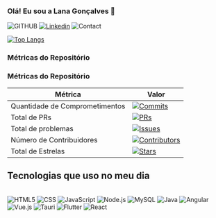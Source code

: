 
### Olá! Eu sou a Lana Gonçalves 👋

![GITHUB](https://img.shields.io/badge/GitHub-100000?style=for-the-badge&logo=github&logoColor=white)
[![Linkedin](https://img.shields.io/badge/LinkedIn-0077B5?style=for-the-badge&logo=linkedin&logoColor=white)](https://www.linkedin.com/in/lana-santos-55a125232)
![Contact](https://img.shields.io/badge/Gmail-D14836?style=for-the-badge&logo=gmail&logoColor=white)

[![Top Langs](https://github-readme-stats.vercel.app/api/top-langs/?username=lanaclaudias&layout=donut)](https://github.com/lanaclaudias/github-readme-stats)





### Métricas do Repositório
### Métricas do Repositório

| Métrica                   | Valor                            |
|---------------------------|----------------------------------|
| Quantidade de Comprometimentos     | [![Commits](https://img.shields.io/github/commit-activity/m/lanaclaudias/mxm_fleet_management?style=flat-square)](https://github.com/seu-usuario/seu-repositorio) |
| Total de PRs              | [![PRs](https://img.shields.io/github/issues-pr-closed/lanaclaudias/mxm_fleet_management?style=flat-square&color=green)](https://github.com/seu-usuario/seu-repositorio/pulls?q=is%3Apr+is%3Aclosed) |
| Total de problemas           | [![Issues](https://img.shields.io/github/issues-closed/lanaclaudias/mxm_fleet_management?style=flat-square&color=red)](https://github.com/seu-usuario/seu-repositorio/issues?q=is%3Aissue+is%3Aclosed) |
| Número de Contribuidores  | [![Contributors](https://img.shields.io/github/contributors/lanaclaudias/mxm_fleet_management?style=flat-square)](https://github.com/seu-usuario/seu-repositorio/graphs/contributors) |
| Total de Estrelas         | [![Stars](https://img.shields.io/github/stars/lanaclaudias/mxm_fleet_management?style=flat-square)](https://github.com/seu-usuario/seu-repositorio/stargazers) |


## Tecnologias que uso no meu dia
<div style="display: inline-block"><br/>
    <img style="align-items: center" alt="HTML5" src="https://img.shields.io/badge/HTML5-E34F26?style=for-the-badge&logo=html5&logoColor=white"/>
    <img style="align-items: center" alt="CSS" src="https://img.shields.io/badge/CSS-239120?&style=for-the-badge&logo=css3&logoColor=white"/>
    <img style="align-items: center" alt="JavaScript" src="https://img.shields.io/badge/JavaScript-323330?style=for-the-badge&logo=javascript&logoColor=F7DF1E"/>
    <img style="align-items: center" alt="Node.js" src="https://img.shields.io/badge/Node.js-43853D?style=for-the-badge&logo=node.js&logoColor=white"/>
    <img style="align-items: center" alt="MySQL" src="https://img.shields.io/badge/MySQL-00000F?style=for-the-badge&logo=mysql&logoColor=white"/>
    <img style="align-items: center" alt="Java" src="https://img.shields.io/badge/Java-ED8B00?style=for-the-badge&logo=openjdk&logoColor=white"/>
    <img style="align-items: center" alt="Angular" src="https://img.shields.io/badge/Angular-DD0031?style=for-the-badge&logo=angular&logoColor=white"/>
    <img style="align-items: center" alt="Vue.js" src="https://img.shields.io/badge/Vue.js-4FC08D?style=for-the-badge&logo=vue.js&logoColor=white"/>
    <img style="align-items: center" alt="Tauri" src="https://img.shields.io/badge/Tauri-6e60ff?style=for-the-badge&logo=tauri&logoColor=white"/>
    <img style="align-items: center" alt="Flutter" src="https://img.shields.io/badge/Flutter-02569B?style=for-the-badge&logo=flutter&logoColor=white"/>
    <img style="align-items: center" alt="React" src="https://img.shields.io/badge/React-61DAFB?style=for-the-badge&logo=react&logoColor=white"/>
</div><br/>


